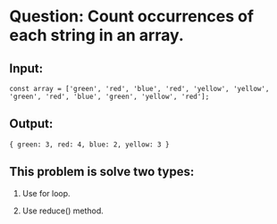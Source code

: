 # Question: Count occurrences of each string in an array.

## Input:

    const array = ['green', 'red', 'blue', 'red', 'yellow', 'yellow', 'green', 'red', 'blue', 'green', 'yellow', 'red'];


## Output:

    { green: 3, red: 4, blue: 2, yellow: 3 }



## This problem is solve two types:

1. Use for loop.

2. Use reduce() method.